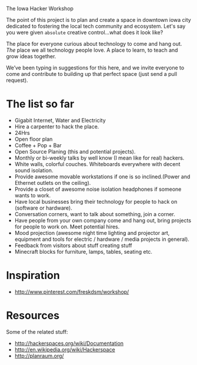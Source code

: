 The Iowa Hacker Workshop

The point of this project is to plan and create a space in downtown iowa city dedicated to fostering the local tech community and ecosystem.  Let's say you were given `absolute` creative control...what does it look like?


The place for everyone curious about technology to come and hang out.  _The_ place we all technology people love.  A place to learn, to teach and grow ideas together.

We’ve been typing in suggestions for this here, and we invite everyone to come and contribute to building up that perfect space (just send a pull request).  



# The list so far
- Gigabit Internet, Water and Electricity
- Hire a carpenter to hack the place.
- 24Hrs
- Open floor plan
- Coffee + Pop + Bar
- Open Source Planing (this and potential projects).
- Monthly or bi-weekly talks by well know (I mean like for real) hackers.
- White walls, colorful couches. Whiteboards everywhere with decent sound isolation.
- Provide awesome movable workstations if one is so inclined.(Power and Ethernet outlets on the ceiling).
- Provide a closet of awesome noise isolation headphones if someone wants to work.
- Have local businesses bring their technology for people to hack on (software or hardware).
- Conversation corners, want to talk about something, join a corner.
- Have people from your own company come and hang out, bring projects for people to work on.  Meet potential hires.
- Mood projection (awesome night time lighting and projector art, equipment and tools for electric / hardware / media  projects in general).
- Feedback from visitors about stuff creating stuff
- Minecraft blocks for furniture, lamps, tables, seating etc.
# Inspiration
- http://www.pinterest.com/freskdsm/workshop/

# Resources
Some of the related stuff:

- http://hackerspaces.org/wiki/Documentation
- http://en.wikipedia.org/wiki/Hackerspace
- http://planraum.org/
